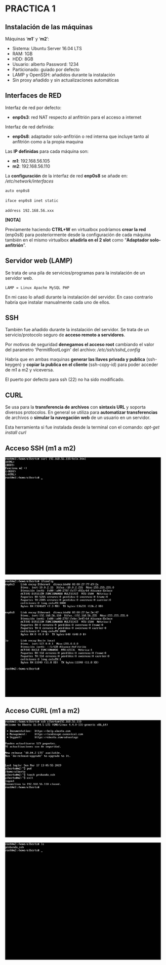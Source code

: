 # PRACTICA 1

## Instalación de las máquinas
Máquinas ‘**m1**’ y ‘**m2**’:

- Sistema: Ubuntu Server 16.04 LTS
- RAM: 1GB
- HDD: 8GB 
- Usuario: alberto   Password: 1234
- Particionado: guiado por defecto
- LAMP y OpenSSH: añadidos durante la instalación
- Sin proxy añadido y sin actualizaciones automáticas

## Interfaces de RED
Interfaz de red por defecto:
 
- **enp0s3**: red NAT respecto al anfitrión para el acceso a internet

Interfaz de red definida:

- **enp0s8**: adaptador solo-anfitrión o red interna que incluye tanto al anfitrión como a la propia maquina

Las **IP definidas** para cada máquina son:

- **m1**:  192.168.56.105
- **m2**:  192.168.56.110


La **configuración** de la interfaz de red **enp0s8** se añade en:
_/etc/network/interfaces_

	auto enp0s8

	iface enp0s8 inet static

	address 192.168.56.xxx


**[NOTA]**

Previamente haciendo **CTRL+W** en virtualbox podríamos **crear la red** (enp0s8) para posteriormente desde la configuración de cada máquina también en el mismo virtualbox **añadirla en el 2 slot** como “**Adaptador solo-anfitrión**”.

## Servidor web (LAMP)
Se trata de una pila de servicios/programas para la instalación de un servidor web.
 
	LAMP = Linux Apache MySQL PHP

En mi caso lo añadí durante la instalación del servidor. En caso contrario habría que instalar manualmente cada uno de ellos.

## SSH
También fue añadido durante la instalación del servidor. Se trata de un servicio/protocolo seguro de **acceso remoto a servidores**.

Por motivos de seguridad **denegamos el acceso root** cambiando el valor del parametro 'PermitRootLogin' del archivo: _/etc/ssh/sshd_config_

Habria que en ambas maquinas **generar las llaves privada y publica** (ssh-keygen) y **copiar la publica en el cliente** (ssh-copy-id) para poder acceder de m1 a m2 y viceversa.

El puerto por defecto para ssh (22) no ha sido modificado.

## CURL
Se usa para la **transferencia de archivos** con **sintaxis URL** y soporta diversos protocolos. En general se utiliza para **automatizar transferencias** de archivos o **simular la navegación web** de un usuario en un servidor.

Esta herramienta si fue instalada desde la terminal con el comando: _apt-get install curl_

## Acceso SSH (m1 a m2)

![imagen](https://github.com/Alberto93GV/SWAP/blob/master/Practica1/curl_m1.png)

![imagen](https://github.com/Alberto93GV/SWAP/blob/master/Practica1/curl_m2.png)

## Acceso CURL (m1 a m2)

![imagen](https://github.com/Alberto93GV/SWAP/blob/master/Practica1/ssh_m1.png)

![imagen](https://github.com/Alberto93GV/SWAP/blob/master/Practica1/ssh_m2.png)
